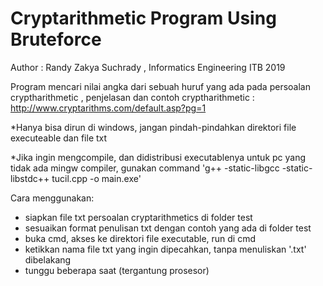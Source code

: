 # Cryptarithmetic Program Using Bruteforce
Author : Randy Zakya Suchrady , Informatics Engineering ITB 2019

Program mencari nilai angka dari sebuah huruf yang ada pada persoalan cryptharithmetic , penjelasan dan contoh cryptharithmetic : http://www.cryptarithms.com/default.asp?pg=1

*Hanya bisa dirun di windows, jangan pindah-pindahkan direktori file executeable dan file txt

*Jika ingin mengcompile, dan didistribusi executablenya untuk pc yang tidak ada mingw compiler, gunakan command 'g++ -static-libgcc -static-libstdc++ tucil.cpp -o main.exe'


Cara menggunakan:
  - siapkan file txt persoalan cryptarithmetics di folder test
  - sesuaikan format penulisan txt dengan contoh yang ada di folder test
  - buka cmd, akses ke direktori file executable, run di cmd
  - ketikkan nama file txt yang ingin dipecahkan, tanpa menuliskan '.txt' dibelakang
  - tunggu beberapa saat (tergantung prosesor)
